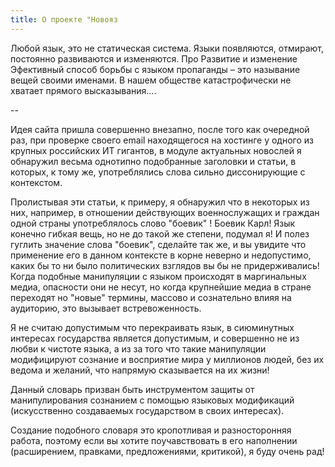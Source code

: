 ```yaml
---
title: О проекте "Новояз
---
```

Любой язык, это не статическая система. Языки появляются, отмирают, постоянно развиваются и изменяются. Про
Развитие и изменение 
Эфективный способ борьбы с языком пропаганды – это называние вещей своими именами. В нашем обществе катастрофически не хватает прямого высказывания....


-- 

Идея сайта пришла совершенно внезапно, после того как очередной раз, при проверке своего email находящегося на хостинге у одного из крупных российских ИТ гигантов, в модуле актуальных новослей я обнаружил весьма однотипно подобранные заголовки и статьи, в которых, к тому же, употреблялись слова сильно диссонирующие с контекстом. 

Пролистывая эти статьи, к примеру, я обнаружил что в некоторых из них, например, в отношении действующих военнослужащих и граждан одной страны употреблялось слово "боевик" ! Боевик Карл! 
Язык конечно гибкая вещь, но не до такой же степени, подумал я! И полез гуглить значение слова "боевик", сделайте так же, и вы увидите что применение его в данном контексте в корне неверно и недопустимо, каких бы то ни было политических взглядов вы бы не придерживались! Когда подобные манипуляции с языком происходят в маргинальных медиа, опасности они не несут, но когда крупнейшие медиа в стране переходят но "новые" термины, массово и сознательно влияя на аудиторию, это вызывает встревоженность.

Я не считаю допустимым что перекраивать язык, в сиюминутных интересах государства является допустимым, и совершенно не из любви к чистоте языка, а из за того что такие манипуляции модифицируют сознание и восприятие мира у миллионов людей, без их ведома и желаний, что напрямую сказывается на их жизни!

Данный словарь призван быть инструментом защиты от манипулирования сознанием с помощью языковых модификаций (искусственно создаваемых государством в своих интересах).

Создание подобного словаря это кропотливая и разносторонняя работа, поэтому если вы хотите поучавствовать в его наполнении (расширением, правками, предложениями, критикой), я буду очень рад!

